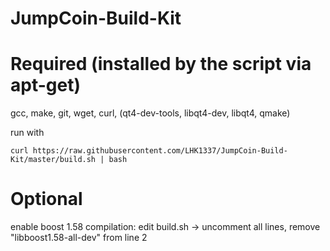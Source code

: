 # JumpCoin-Build-Kit

# Required (installed by the script via apt-get)
gcc,
make,
git,
wget,
curl,
(qt4-dev-tools, libqt4-dev, libqt4, qmake)


run with

```
curl https://raw.githubusercontent.com/LHK1337/JumpCoin-Build-Kit/master/build.sh | bash
```


# Optional
enable boost 1.58 compilation:
  edit build.sh ->
    uncomment all lines,
    remove "libboost1.58-all-dev" from line 2
